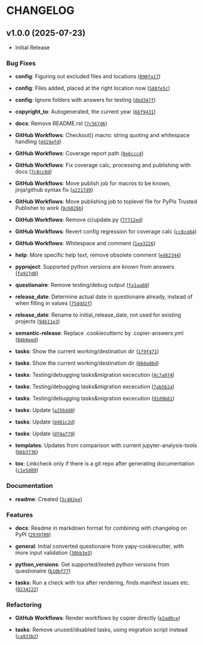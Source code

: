 # CHANGELOG

<!-- version list -->

## v1.0.0 (2025-07-23)

- Initial Release

### Bug Fixes

- **config**: Figuring out excluded files and locations
  ([`090fa17`](https://github.com/BAMresearch/yapy-copier-template/commit/090fa1792b9c66892a85a88dc33641117e0357b4))

- **config**: Files added, placed at the right location now
  ([`588fe5c`](https://github.com/BAMresearch/yapy-copier-template/commit/588fe5c113a0c4b4f69962cd46aec2db00c55d8b))

- **config**: Ignore folders with answers for testing
  ([`dbd347f`](https://github.com/BAMresearch/yapy-copier-template/commit/dbd347feeff01a0dc2489521e818cdef33fbff84))

- **copyright_to**: Autogenerated, the current year
  ([`66f9431`](https://github.com/BAMresearch/yapy-copier-template/commit/66f943112f2d62e09f13a22e7991f38626aa51a0))

- **docs**: Remove README.rst
  ([`7c567d6`](https://github.com/BAMresearch/yapy-copier-template/commit/7c567d61523f8d3db5d9f12dab27adc2ea6e4c2e))

- **GitHub Workflows**: Checkout() macro: string quoting and whitespace handling
  ([`dd19afd`](https://github.com/BAMresearch/yapy-copier-template/commit/dd19afdd0e9bc8dd929552775f169e6cc43bc723))

- **GitHub Workflows**: Coverage report path
  ([`8e6ccc4`](https://github.com/BAMresearch/yapy-copier-template/commit/8e6ccc42dec2543cdd6df18c53f44b63f7129b00))

- **GitHub Workflows**: Fix coverage calc, processing and publishing with docs
  ([`7c8cc8d`](https://github.com/BAMresearch/yapy-copier-template/commit/7c8cc8dbcbbf0cc78abc5d2e4853cb66b8f6667d))

- **GitHub Workflows**: Move publish job for macros to be known, jinja/github syntax fix
  ([`a2217d9`](https://github.com/BAMresearch/yapy-copier-template/commit/a2217d9a7a4370e64690901a5c812704314044c9))

- **GitHub Workflows**: Move publishing job to toplevel file for PyPIs Trusted Publisher to work
  ([`9c6029b`](https://github.com/BAMresearch/yapy-copier-template/commit/9c6029bc5be783606a5aaaae66de7fa1de848320))

- **GitHub Workflows**: Remove ci/update.py
  ([`77712ed`](https://github.com/BAMresearch/yapy-copier-template/commit/77712eddc01d83b18bdd5e80de1afcd5ed30b24e))

- **GitHub Workflows**: Revert config regression for coverage calc
  ([`cc8ce84`](https://github.com/BAMresearch/yapy-copier-template/commit/cc8ce8433a04ecab958ea53cb42a7487972cfbd6))

- **GitHub Workflows**: Whitespace and comment
  ([`1ea3226`](https://github.com/BAMresearch/yapy-copier-template/commit/1ea3226549ddb07f83f7ee0a47a2ae1db1de19a4))

- **help**: More specific help text, remove obsolete comment
  ([`ed62344`](https://github.com/BAMresearch/yapy-copier-template/commit/ed623443a42c58f7bb1654e9b88f444c726ed35e))

- **pyproject**: Supported python versions are known from answers
  ([`fa927d8`](https://github.com/BAMresearch/yapy-copier-template/commit/fa927d8dfe868fd90b2d1fae5a7bc28911c076a1))

- **questionaire**: Remove testing/debug output
  ([`fa1aa60`](https://github.com/BAMresearch/yapy-copier-template/commit/fa1aa604f64c8ec1d22bea0c6805b609b05b400d))

- **release_date**: Determine actual date in questionaire already, instead of when filling in values
  ([`75ddd2f`](https://github.com/BAMresearch/yapy-copier-template/commit/75ddd2faac1706d627756fbe019261d524bd9cb7))

- **release_date**: Rename to initial_release_date, not used for existing projects
  ([`94b11e3`](https://github.com/BAMresearch/yapy-copier-template/commit/94b11e3552fc2014acc2efa6acbde3c644ed2451))

- **semantic-release**: Replace .cookiecutterrc by .copier-answers.yml
  ([`84b6eed`](https://github.com/BAMresearch/yapy-copier-template/commit/84b6eed67fd5c24a119696c58fd7d0e88e51385f))

- **tasks**: Show the current working/destination dir
  ([`1f9f471`](https://github.com/BAMresearch/yapy-copier-template/commit/1f9f47187e3a2c728deb5e8ea579cc76aaed7332))

- **tasks**: Show the current working/destination dir
  ([`860a86d`](https://github.com/BAMresearch/yapy-copier-template/commit/860a86d4532a1e1659cfb71d146635e1b0f2e876))

- **tasks**: Testing/debugging tasks&migration excecution
  ([`4c7a974`](https://github.com/BAMresearch/yapy-copier-template/commit/4c7a974bd9fd20a7b28c6f3b919930e8bfd0bdfa))

- **tasks**: Testing/debugging tasks&migration excecution
  ([`7ab562a`](https://github.com/BAMresearch/yapy-copier-template/commit/7ab562adc6d9e03474ae0d61309ed907f7868e8d))

- **tasks**: Testing/debugging tasks&migration excecution
  ([`91d9b81`](https://github.com/BAMresearch/yapy-copier-template/commit/91d9b8117fab822fa7d437c1968c0c67f4c5c46e))

- **tasks**: Update
  ([`a256dd0`](https://github.com/BAMresearch/yapy-copier-template/commit/a256dd09dd66059e5510d142a808dd72ba7fa914))

- **tasks**: Update
  ([`d481c2d`](https://github.com/BAMresearch/yapy-copier-template/commit/d481c2d4b051b0f0361fb930e7e7424c92141ddc))

- **tasks**: Update
  ([`df4a779`](https://github.com/BAMresearch/yapy-copier-template/commit/df4a77975be12332df2f5cf0a29227f900d6c0fb))

- **templates**: Updates from comparison with current jupyter-analysis-tools
  ([`b6b3736`](https://github.com/BAMresearch/yapy-copier-template/commit/b6b373691e831492a0a526312abaf061b9617de6))

- **tox**: Linkcheck only if there is a git repo after generating documentation
  ([`c1e5d09`](https://github.com/BAMresearch/yapy-copier-template/commit/c1e5d09754dc57f79e4507a9ee3760cf06d16313))

### Documentation

- **readme**: Created
  ([`3c402ee`](https://github.com/BAMresearch/yapy-copier-template/commit/3c402ee8e0a86279356c8f7f1a862db7b0f3ec1c))

### Features

- **docs**: Readme in markdown format for combining with changelog on PyPI
  ([`2939709`](https://github.com/BAMresearch/yapy-copier-template/commit/293970965ef71aa7d8e9bb45f7c6c17715f7a5f0))

- **general**: Initial converted questionaire from yapy-cookiecutter, with more input validation
  ([`30bb3e5`](https://github.com/BAMresearch/yapy-copier-template/commit/30bb3e5be3ae26608b0ae49406b7172b385fd437))

- **python_versions**: Get supported/tested python versions from questionaire
  ([`b10bf77`](https://github.com/BAMresearch/yapy-copier-template/commit/b10bf776918c2c6c4af6fb9d0b9f44f13e2340ec))

- **tasks**: Run a check with tox after rendering, finds manifest issues etc.
  ([`0234222`](https://github.com/BAMresearch/yapy-copier-template/commit/023422290ac3a69fa25404286cb23ae48dadedb0))

### Refactoring

- **GitHub Workflows**: Render workflows by copier directly
  ([`e2ad0ce`](https://github.com/BAMresearch/yapy-copier-template/commit/e2ad0ce56c27bfcbf0fb76830972da13f444c251))

- **tasks**: Remove unused/disabled tasks, using migration script instead
  ([`ca933b2`](https://github.com/BAMresearch/yapy-copier-template/commit/ca933b227bd431b1f8e87f9f8cbd1cd4fbf375e0))
